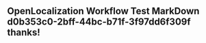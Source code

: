 <properties
ms.topic="hero-topic1"
ms.test1="hero-topic"
ms.test2="test"/>

## OpenLocalization Workflow Test MarkDown d0b353c0-2bff-44bc-b71f-3f97dd6f309f thanks!
